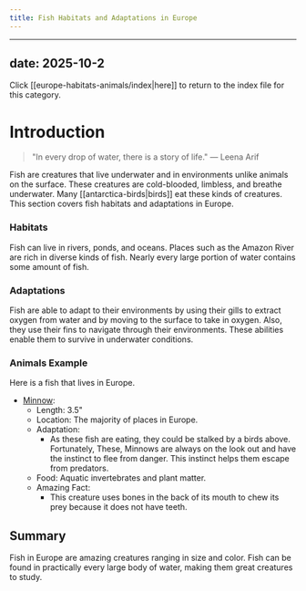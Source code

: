 ```yaml
---
title: Fish Habitats and Adaptations in Europe
---
```

---
date: 2025-10-2
---
Click [[europe-habitats-animals/index|here]] to return to the index file for this category.
# Introduction

>"In every drop of water, there is a story of life."
>— Leena Arif

Fish are creatures that live underwater and in environments unlike animals on the surface. These creatures are cold-blooded, limbless, and breathe underwater. Many [[antarctica-birds|birds]] eat these kinds of creatures. This section covers fish habitats and adaptations in Europe.
### Habitats

Fish can live in rivers, ponds, and oceans. Places such as the Amazon River are rich in diverse kinds of fish. Nearly every large portion of water contains some amount of fish.
### Adaptations

Fish are able to adapt to their environments by using their gills to extract oxygen from water and by moving to the surface to take in oxygen. Also, they use their fins to navigate through their environments. These abilities enable them to survive in underwater conditions.
### Animals Example
Here is a fish that lives in Europe.

- [Minnow](https://s3.animalia.bio/animals/photos/medium/original/phoxinus-phoxinus-prague-vltava-2.webp?id=347f669ef51e80a33c6b91e3b978cfb2):
	- Length: 3.5"
	- Location: The majority of places in Europe.
	- Adaptation:
		- As these fish are eating, they could be stalked by a birds above. Fortunately, These, Minnows are always on the look out and have the instinct to flee from danger. This instinct helps them escape from predators.
	- Food: Aquatic invertebrates and plant matter.
	- Amazing Fact: 
		- This creature uses bones in the back of its mouth to chew its prey because it does not have teeth.
## Summary

Fish in Europe are amazing creatures ranging in size and color. Fish can be found in practically every large body of water, making them great creatures to study.